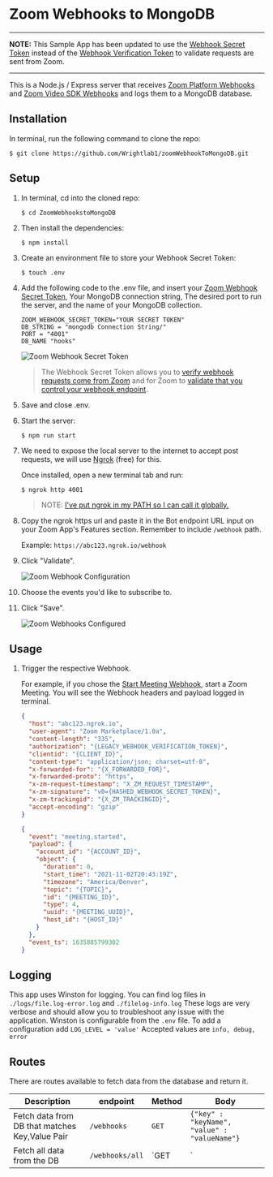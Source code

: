 # Zoom Webhooks to MongoDB

---

**NOTE:** This Sample App has been updated to use the [Webhook Secret Token](https://developers.zoom.us/docs/api/rest/webhook-reference/#verify-webhook-events) instead of the [Webhook Verification Token](https://developers.zoom.us/docs/api/rest/webhook-reference/#verify-webhook-events) to validate requests are sent from Zoom.

---

This is a Node.js / Express server that receives [Zoom Platform Webhooks](https://developers.zoom.us/docs/api/rest/webhook-reference/#enable-webhooks) and [Zoom Video SDK Webhooks](https://developers.zoom.us/docs/api/rest/webhook-reference/#enable-webhooks) and logs them to a MongoDB database.





## Installation

In terminal, run the following command to clone the repo:

`$ git clone https://github.com/Wrightlab1/zoomWebhookToMongoDB.git`

## Setup

1. In terminal, cd into the cloned repo:

   `$ cd ZoomWebhookstoMongoDB`

1. Then install the dependencies:

   `$ npm install`

1. Create an environment file to store your Webhook Secret Token:

   `$ touch .env`

1. Add the following code to the .env file, and insert your [Zoom Webhook Secret Token](https://developers.zoom.us/docs/api/rest/webhook-reference/#verify-webhook-events), Your MongoDB connection string, The desired port to run the server, and the name of your MongoDB collection.

   ```
   ZOOM_WEBHOOK_SECRET_TOKEN="YOUR SECRET TOKEN"
   DB_STRING = "mongodb Connection String/"
   PORT = "4001"
   DB_NAME "hooks"
   ```

   ![Zoom Webhook Secret Token](https://developers.zoom.us/img/nextImageExportOptimizer/webhook-secret-token-opt-640.WEBP "Zoom Webhook Secret Token")

   > The Webhook Secret Token allows you to [verify webhook requests come from Zoom](https://developers.zoom.us/docs/api/rest/webhook-reference/#verify-webhook-events) and for Zoom to [validate that you control your webhook endpoint](https://developers.zoom.us/docs/api/rest/webhook-reference/#validate-your-webhook-endpoint).

1. Save and close .env.

1. Start the server:

   `$ npm run start`

1. We need to expose the local server to the internet to accept post requests, we will use [Ngrok](https://ngrok.com) (free) for this.

   Once installed, open a new terminal tab and run:

   `$ ngrok http 4001`

   > NOTE: [I've put ngrok in my PATH so I can call it globally.](https://stackoverflow.com/a/36759493/6592510)

1. Copy the ngrok https url and paste it in the Bot endpoint URL input on your Zoom App's Features section. Remember to include `/webhook` path.

   Example: `https://abc123.ngrok.io/webhook`

1. Click "Validate".

   ![Zoom Webhook Configuration](https://developers.zoom.us/img/nextImageExportOptimizer/webhook-validate-opt-640.WEBP "Zoom Webhook Configuration")

1. Choose the events you'd like to subscribe to.

1. Click "Save".

   ![Zoom Webhooks Configured](https://developers.zoom.us/img/nextImageExportOptimizer/webhook-validate-success-opt-640.WEBP "Zoom Webhooks Configured")

## Usage

1. Trigger the respective Webhook.

   For example, if you chose the [Start Meeting Webhook](https://developers.zoom.us/docs/api/rest/reference/zoom-api/events/#operation/meeting.started), start a Zoom Meeting. You will see the Webhook headers and payload logged in terminal.

   ```json
   {
     "host": "abc123.ngrok.io",
     "user-agent": "Zoom Marketplace/1.0a",
     "content-length": "335",
     "authorization": "{LEGACY_WEBHOOK_VERIFICATION_TOKEN}",
     "clientid": "{CLIENT_ID}",
     "content-type": "application/json; charset=utf-8",
     "x-forwarded-for": "{X_FORWARDED_FOR}",
     "x-forwarded-proto": "https",
     "x-zm-request-timestamp": "X_ZM_REQUEST_TIMESTAMP",
     "x-zm-signature": "v0={HASHED_WEBHOOK_SECRET_TOKEN}",
     "x-zm-trackingid": "{X_ZM_TRACKINGID}",
     "accept-encoding": "gzip"
   }
   ```

   ```json
   {
     "event": "meeting.started",
     "payload": {
       "account_id": "{ACCOUNT_ID}",
       "object": {
         "duration": 0,
         "start_time": "2021-11-02T20:43:19Z",
         "timezone": "America/Denver",
         "topic": "{TOPIC}",
         "id": "{MEETING_ID}",
         "type": 4,
         "uuid": "{MEETING_UUID}",
         "host_id": "{HOST_ID}"
       }
     },
     "event_ts": 1635885799302
   }
   ```

## Logging
This app uses Winston for logging. You can find log files in `./logs/file.log-error.log` and `./filelog-info.log` These logs are very verbose and should allow you to troubleshoot any issue with the application. Winston is configurable from the `.env` file. To add a configuration add `LOG_LEVEL = 'value'` Accepted values are `info, debug, error`

## Routes
There are routes available to fetch data from the database and return it.

|Description                                   |endpoint       |Method|Body                                        |
|----------------------------------------------|---------------|------|--------------------------------------------|
|Fetch data from DB that matches Key,Value Pair|`/webhooks`    |`GET` |`{"key" : "keyName", "value" : "valueName"}`|
|Fetch all data from the DB                    |`/webhooks/all`|`GET|`| None Required                              |


